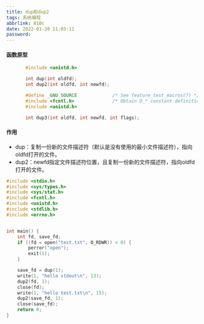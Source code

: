 ```yaml
---
title: dup和dup2
tags: 系统编程
abbrlink: 810c
date: 2022-01-28 11:03:11
password:
---
```




#### 函数原型



~~~c
       #include <unistd.h>

       int dup(int oldfd);
       int dup2(int oldfd, int newfd);

       #define _GNU_SOURCE             /* See feature_test_macros(7) */
       #include <fcntl.h>              /* Obtain O_* constant definitions */
       #include <unistd.h>

       int dup3(int oldfd, int newfd, int flags);
~~~







#### 作用

* dup：复制一份新的文件描述符（默认是没有使用的最小文件描述符），指向oldfd打开的文件。
* dup2：newfd指定文件描述符位置，且复制一份新的文件描述符，指向oldfd打开的文件。









~~~c
#include <stdio.h>
#include <sys/types.h>
#include <sys/stat.h>
#include <fcntl.h>
#include <unistd.h>
#include <stdlib.h>
#include <errno.h>


int main() {
    int fd, save_fd;
    if ((fd = open("test.txt", O_RDWR)) < 0) {
        perror("open");
        exit(1);
    }

    save_fd = dup(1);
    write(1, "hello stdout\n", 13);
    dup2(fd, 1);
    close(fd);
    write(1, "hello test.txt\n", 15);
    dup2(save_fd, 1);
    close(save_fd);
    return 0;
}

~~~

